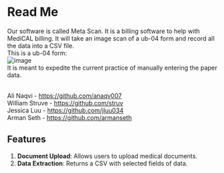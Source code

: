 # Read Me
Our software is called Meta Scan. It is a billing software to help with MediCAL billing. It will take an image scan of a ub-04 form and record all the data into a CSV file. 
<br>This is a ub-04 form:
<br>![image](https://github.com/user-attachments/assets/b806edd8-fc13-41bb-bcc6-783dcc262641)
<br>It is meant to expedite the current practice of manually entering the paper data.
<br>

<br>Ali Naqvi - https://github.com/anaqv007
<br>William Struve - https://github.com/struv
<br>Jessica Luu - https://github.com/jluu034
<br>Arman Seth - https://github.com/armanseth

## Features

1. **Document Upload**: Allows users to upload medical documents.
2. **Data Extraction**: Returns a CSV with selected fields of data.
